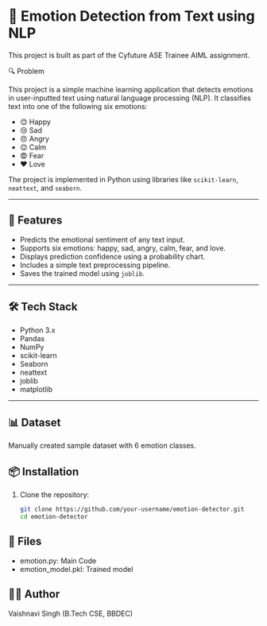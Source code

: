 # 🧠 Emotion Detection from Text using NLP

This project is built as part of the Cyfuture ASE Trainee AIML assignment.

🔍 Problem

This project is a simple machine learning application that detects emotions in user-inputted text using natural language processing (NLP). It classifies text into one of the following six emotions:

- 😊 Happy
- 😢 Sad
- 😠 Angry
- 😌 Calm
- 😨 Fear
- ❤️ Love

The project is implemented in Python using libraries like `scikit-learn`, `neattext`, and `seaborn`.

---

## 🚀 Features

- Predicts the emotional sentiment of any text input.
- Supports six emotions: happy, sad, angry, calm, fear, and love.
- Displays prediction confidence using a probability chart.
- Includes a simple text preprocessing pipeline.
- Saves the trained model using `joblib`.

---

## 🛠️ Tech Stack

- Python 3.x
- Pandas
- NumPy
- scikit-learn
- Seaborn
- neattext
- joblib
- matplotlib

---
## 📊 Dataset
Manually created sample dataset with 6 emotion classes.

## 📦 Installation

1. Clone the repository:
   ```bash
   git clone https://github.com/your-username/emotion-detector.git
   cd emotion-detector

## 📁 Files
  - emotion.py: Main Code
  - emotion_model.pkl: Trained model
    
## 👨‍💻 Author

Vaishnavi Singh (B.Tech CSE, BBDEC)

